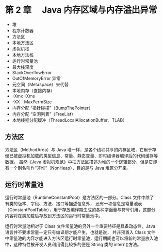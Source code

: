 # 第 2 章　 Java 内存区域与内存溢出异常

- 堆
- 程序计数器
- 方法区
- 本地方法区
- 虚拟机栈
- 本地方法栈
- 运行时常量池
- 最大栈深度
- StackOverflowError
- OutOfMemoryError 异常
- 元空间（Metaspace）来代替
- 本地内存（直接内存）
- -Xmx -Xms
- -XX：MaxPermSize
- 内存分配 “指针碰撞”（BumpThePointer）
- 内存分配 “空闲列表”（FreeList）
- 本地线程分配缓冲（ThreadLocalAllocationBuffer，TLAB）

## 方法区

方法区（MethodArea）与 Java 堆一样，是各个线程共享的内存区域，它用于存储已被虚拟机加载的类型信息、常量、静态变量、即时编译器编译后的代码缓存等数据。
虽然《Java 虚拟机规范》中把方法区描述为堆的一个逻辑部分，但是它却有一个别名叫作“非堆”（NonHeap），目的是与 Java 堆区分开来。

## 运行时常量池

运行时常量池（RuntimeConstantPool）是方法区的一部分。Class 文件中除了有类的版本、字段、方法、接口等描述信息外，
还有一项信息是常量池表（ConstantPoolTable），用于存放编译期生成的各种字面量与符号引用，这部分内容将在类加载后存放到方法区的运行时常量池中。

运行时常量池相对于 Class 文件常量池的另外一个重要特征是具备动态性，Java 语言并不要求常量一定只有编译期才能产生，也就是说，
并非预置入 Class 文件中常量池的内容才能进入方法区运行时常量池，运行期间也可以将新的常量放入池中，这种特性被开发人员利用得比较多的便是 String 类的 intern()方法。
